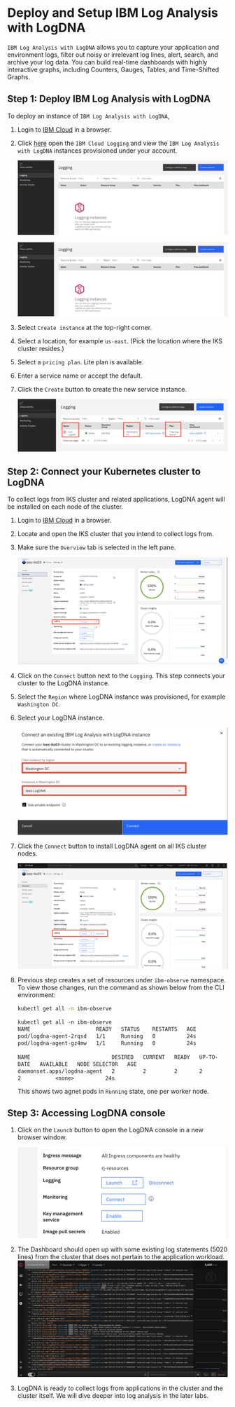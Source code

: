 # Deploy and Setup IBM Log Analysis with LogDNA

`IBM Log Analysis with LogDNA` allows you to capture your application and environment logs, filter out noisy or irrelevant log lines, alert, search, and archive your log data. You can build real-time dashboards with highly interactive graphs, including Counters, Gauges, Tables, and Time-Shifted Graphs.

## Step 1: Deploy IBM Log Analysis with LogDNA

To deploy an instance of `IBM Log Analysis with LogDNA`,

1. Login to [IBM Cloud](https://cloud.ibm.com) in a browser.

1. Click [here](https://cloud.ibm.com/observe/logging) open the `IBM Cloud Logging` and view the `IBM Log Analysis with LogDNA` instances provisioned under your account.

    [ ![To create IBM Log Analysis with LogDNA](images/observability.png) ](images/observability.png)

    ![To create IBM Log Analysis with LogDNA](images/observability.png)

1. Select `Create instance` at the top-right corner.

1. Select a location, for example `us-east`. (Pick the location where the IKS cluster resides.)

1. Select a `pricing plan`. Lite plan is available.

1. Enter a service name or accept the default.

1. Click the `Create` button to create the new service instance.

    ![Created IBM Log Analysis with LogDNA](images/observability02.png)


## Step 2: Connect your Kubernetes cluster to LogDNA

To collect logs from IKS cluster and related applications, LogDNA agent will be installed on each node of the cluster.

1. Login to [IBM Cloud](https://cloud.ibm.com) in a browser.

1. Locate and open the IKS cluster that you intend to collect logs from.

1. Make sure the `Overview` tab is selected in the left pane.

    ![Connect IBM LogDNA instance to Cluster](images/iks-cluster-overview.png)

1. Click on the `Connect` button next to the `Logging`. This step connects your cluster to the LogDNA instance.

1. Select the `Region` where LogDNA instance was provisioned, for example `Washington DC`.

1. Select your LogDNA instance.

    ![Pick LogDNA instance](images/install-logdna-agent.png)

1. Click the `Connect` button to install LogDNA agent on all IKS cluster nodes.

    !["To create IBM Log Analysis with LogDNA"](images/iks-cluster-overview02.png)

1. Previous step creates a set of resources under `ibm-observe` namespace. To view those changes, run the command as shown below from the CLI environment:

    ```bash
    kubectl get all -n ibm-observe
    ```
    ```
    kubectl get all -n ibm-observe
    NAME                     READY   STATUS    RESTARTS   AGE
    pod/logdna-agent-2rqsd   1/1     Running   0          24s
    pod/logdna-agent-gz4mw   1/1     Running   0          24s

    NAME                          DESIRED   CURRENT   READY   UP-TO-DATE   AVAILABLE   NODE SELECTOR   AGE
    daemonset.apps/logdna-agent   2         2         2       2            2           <none>          24s
    ```
    This shows two agnet pods in `Running` state, one per worker node.

## Step 3: Accessing LogDNA console

1. Click on the `Launch` button to open the LogDNA console in a new browser window.

    ![Launch LogDNA](images/launch-logdna.png)

1. The Dashboard should open up with some existing log statements (5020 lines) from the cluster that does not pertain to the application workload.
    ![LogDNA console](images/launch-console.png)

1. LogDNA is ready to collect logs from applications in the cluster and the cluster itself. We will dive deeper into log analysis in the later labs.


